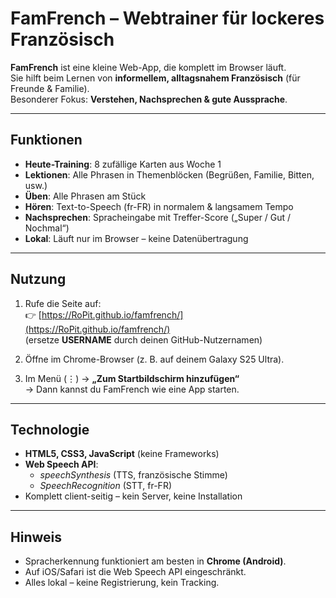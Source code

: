 # FamFrench – Webtrainer für lockeres Französisch

**FamFrench** ist eine kleine Web-App, die komplett im Browser läuft.  
Sie hilft beim Lernen von **informellem, alltagsnahem Französisch** (für Freunde & Familie).  
Besonderer Fokus: **Verstehen, Nachsprechen & gute Aussprache**.

---

## Funktionen
- **Heute-Training**: 8 zufällige Karten aus Woche 1  
- **Lektionen**: Alle Phrasen in Themenblöcken (Begrüßen, Familie, Bitten, usw.)  
- **Üben**: Alle Phrasen am Stück  
- **Hören**: Text-to-Speech (fr-FR) in normalem & langsamem Tempo  
- **Nachsprechen**: Spracheingabe mit Treffer-Score („Super / Gut / Nochmal“)  
- **Lokal**: Läuft nur im Browser – keine Datenübertragung

---

## Nutzung
1. Rufe die Seite auf:  
   👉 [https://RoPit.github.io/famfrench/](https://RoPit.github.io/famfrench/)  
   (ersetze **USERNAME** durch deinen GitHub-Nutzernamen)  

2. Öffne im Chrome-Browser (z. B. auf deinem Galaxy S25 Ultra).  
3. Im Menü (⋮) → **„Zum Startbildschirm hinzufügen“**  
   → Dann kannst du FamFrench wie eine App starten.

---

## Technologie
- **HTML5, CSS3, JavaScript** (keine Frameworks)  
- **Web Speech API**:  
  - *speechSynthesis* (TTS, französische Stimme)  
  - *SpeechRecognition* (STT, fr-FR)  
- Komplett client-seitig – kein Server, keine Installation

---

## Hinweis
- Spracherkennung funktioniert am besten in **Chrome (Android)**.  
- Auf iOS/Safari ist die Web Speech API eingeschränkt.  
- Alles lokal – keine Registrierung, kein Tracking.
